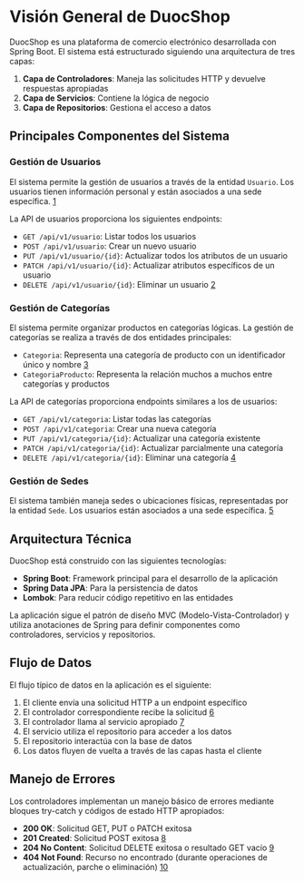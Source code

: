 # Visión General de DuocShop  
  
DuocShop es una plataforma de comercio electrónico desarrollada con Spring Boot. El sistema está estructurado siguiendo una arquitectura de tres capas:  
  
1. **Capa de Controladores**: Maneja las solicitudes HTTP y devuelve respuestas apropiadas  
2. **Capa de Servicios**: Contiene la lógica de negocio  
3. **Capa de Repositorios**: Gestiona el acceso a datos  
  
## Principales Componentes del Sistema  
  
### Gestión de Usuarios  
  
El sistema permite la gestión de usuarios a través de la entidad `Usuario`. Los usuarios tienen información personal y están asociados a una sede específica. [1](#1-0)   
  
La API de usuarios proporciona los siguientes endpoints:  
- `GET /api/v1/usuario`: Listar todos los usuarios  
- `POST /api/v1/usuario`: Crear un nuevo usuario  
- `PUT /api/v1/usuario/{id}`: Actualizar todos los atributos de un usuario  
- `PATCH /api/v1/usuario/{id}`: Actualizar atributos específicos de un usuario  
- `DELETE /api/v1/usuario/{id}`: Eliminar un usuario [2](#1-1)   
  
### Gestión de Categorías  
  
El sistema permite organizar productos en categorías lógicas. La gestión de categorías se realiza a través de dos entidades principales:  
- `Categoria`: Representa una categoría de producto con un identificador único y nombre [3](#1-2)   
- `CategoriaProducto`: Representa la relación muchos a muchos entre categorías y productos  
  
La API de categorías proporciona endpoints similares a los de usuarios:  
- `GET /api/v1/categoria`: Listar todas las categorías  
- `POST /api/v1/categoria`: Crear una nueva categoría  
- `PUT /api/v1/categoria/{id}`: Actualizar una categoría existente  
- `PATCH /api/v1/categoria/{id}`: Actualizar parcialmente una categoría  
- `DELETE /api/v1/categoria/{id}`: Eliminar una categoría [4](#1-3)   
  
### Gestión de Sedes  
  
El sistema también maneja sedes o ubicaciones físicas, representadas por la entidad `Sede`. Los usuarios están asociados a una sede específica. [5](#1-4)   
  
## Arquitectura Técnica  
  
DuocShop está construido con las siguientes tecnologías:  
- **Spring Boot**: Framework principal para el desarrollo de la aplicación  
- **Spring Data JPA**: Para la persistencia de datos  
- **Lombok**: Para reducir código repetitivo en las entidades  
  
La aplicación sigue el patrón de diseño MVC (Modelo-Vista-Controlador) y utiliza anotaciones de Spring para definir componentes como controladores, servicios y repositorios.  
  
## Flujo de Datos  
  
El flujo típico de datos en la aplicación es el siguiente:  
1. El cliente envía una solicitud HTTP a un endpoint específico  
2. El controlador correspondiente recibe la solicitud [6](#1-5)   
3. El controlador llama al servicio apropiado [7](#1-6)   
4. El servicio utiliza el repositorio para acceder a los datos  
5. El repositorio interactúa con la base de datos  
6. Los datos fluyen de vuelta a través de las capas hasta el cliente  
  
## Manejo de Errores  
  
Los controladores implementan un manejo básico de errores mediante bloques try-catch y códigos de estado HTTP apropiados:  
- **200 OK**: Solicitud GET, PUT o PATCH exitosa  
- **201 Created**: Solicitud POST exitosa [8](#1-7)   
- **204 No Content**: Solicitud DELETE exitosa o resultado GET vacío [9](#1-8)   
- **404 Not Found**: Recurso no encontrado (durante operaciones de actualización, parche o eliminación) [10](#1-9)
